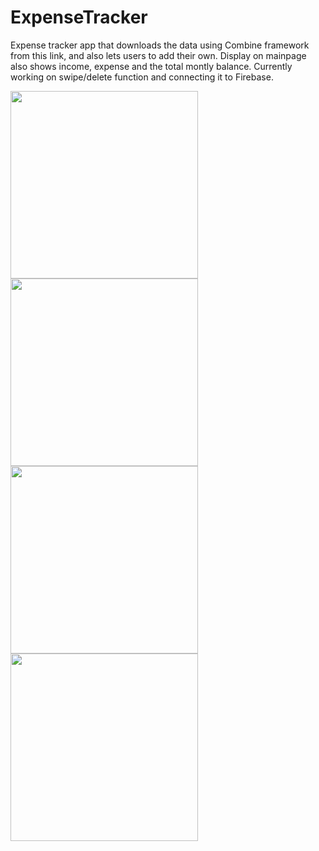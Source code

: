 # ExpenseTracker
Expense tracker app that downloads the data using Combine framework from this link, and also lets users to add their own. Display on mainpage also shows income, expense and the total montly balance. 
Currently working on swipe/delete function and connecting it to Firebase.

<img src="https://user-images.githubusercontent.com/113336356/220339269-c4cb2154-3f58-429e-acf9-85575c779999.png" width="300">
<img src="https://user-images.githubusercontent.com/113336356/220339125-eb75e408-434a-438e-95e4-f00ef9334ca7.png" width="300">
<img src="https://user-images.githubusercontent.com/113336356/220339199-96b4a738-6361-4a99-a3e2-af78ff4f6ec7.png" width="300">
<img src="https://user-images.githubusercontent.com/113336356/220339308-3f364a87-a875-4a96-9303-2f2cf7c76c69.png" width="300">
